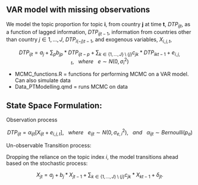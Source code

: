 
## VAR model with missing observations

We model the topic proportion for topic **i**, from country **j** at time **t**, $DTP_{ijt}$, as a function of lagged information, $DTP_{ijt-1}$, information from countries other than country $j\in 1,...,J$, $DTP_{i(-j)t-1}$, and exogenous variables, $X_{i,j,t}$,

<!-- $$DTP_{ijt} = a + b * DTP_{ijt-1} + c * DTP_{i(-j)t-1}   + d * X_{i,j,t} + f * Country \times Month_{j,t} + e$$ -->
$$DTP_{ijt} = a_j + \sum_pb_{jp} * DTP_{ijt-p} + \sum_{k\in \{1,...,J\} \setminus \{j\}}c_{jk} * DTP_{ikt-1}     + e_{i,j,t}, \ \ \ where\ \ \ e\sim N(0,\sigma^2_{i})$$

- MCMC_functions.R = functions for performing MCMC on a VAR model.  Can also simulate  data
- Data_PTModelling.qmd = runs MCMC on data


## State Space Formulation:

Observation process


$$DTP_{ijt} = \alpha_{ijt} \left[X_{ijt} + e_{i,j,t}\right], \ \ \ where\ \ \ e_{ijt}\sim N(0,\sigma^2_{e,i}), \ \ \ and \ \ \ \alpha_{ijt} \sim Bernoulli(p_a)$$

 Un-observable Transition process:

Dropping the reliance on the topic index _i_, the model transitions ahead based on the  stochastic process: 

$$X_{jt} = a_j+b_{j} * X_{jt-1} + \sum_{k\in \{1,...,J\} \setminus \{j\}}c_{jk} * X_{kt-1}+ \delta_{jt}.$$


